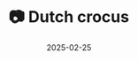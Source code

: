---
title: '📷 Dutch crocus'
date: '2025-02-25'
image: 'https://cdn.diblasio.social/static/photos/2025/20250225_115830.jpg'
thumbnail: 'https://cdn.diblasio.social/static/photos/2025/thumbnails/20250225_115830.jpg'
alt_text: "Purple crocuses in bloom among grass and fallen leaves."
tags:
  - "#Photography"
  - "#Netherlands"
  - "#Huizen"
  - "#Crocus"
  - "#Nature"
  - "#Spring"
  - "#FujifilmXT4"
description: ''
created_date: '2025-02-25'
location: "Randweg, Stad en Lande, Huizerhoogt, Huizen, Noord-Holland, Nederland, 1276 GE, Nederland"
exif_data: "FUJIFILM X-T4 XF100-400mmF4.5-5.6 R LM OIS WR (1/105 | f/11 | ISO 1250)"
draft: false
---